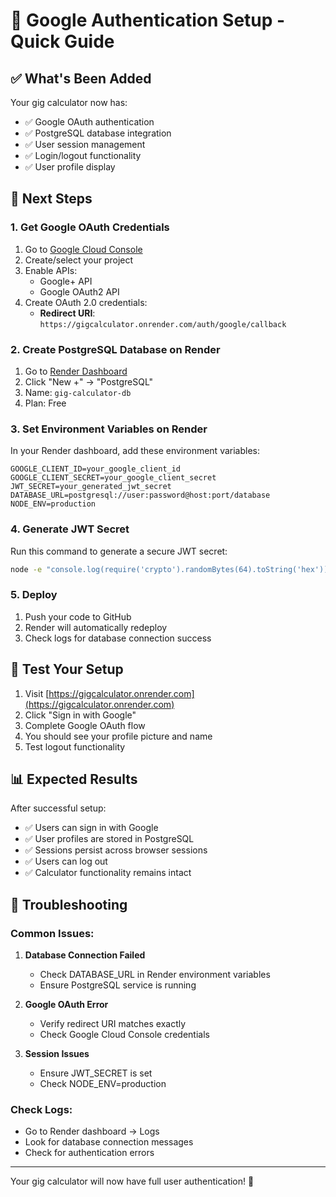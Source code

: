 # 🔐 Google Authentication Setup - Quick Guide

## ✅ What's Been Added

Your gig calculator now has:
- ✅ Google OAuth authentication
- ✅ PostgreSQL database integration
- ✅ User session management
- ✅ Login/logout functionality
- ✅ User profile display

## 🚀 Next Steps

### 1. Get Google OAuth Credentials

1. Go to [Google Cloud Console](https://console.cloud.google.com/)
2. Create/select your project
3. Enable APIs:
   - Google+ API
   - Google OAuth2 API
4. Create OAuth 2.0 credentials:
   - **Redirect URI**: `https://gigcalculator.onrender.com/auth/google/callback`

### 2. Create PostgreSQL Database on Render

1. Go to [Render Dashboard](https://dashboard.render.com/)
2. Click "New +" → "PostgreSQL"
3. Name: `gig-calculator-db`
4. Plan: Free

### 3. Set Environment Variables on Render

In your Render dashboard, add these environment variables:

```
GOOGLE_CLIENT_ID=your_google_client_id
GOOGLE_CLIENT_SECRET=your_google_client_secret
JWT_SECRET=your_generated_jwt_secret
DATABASE_URL=postgresql://user:password@host:port/database
NODE_ENV=production
```

### 4. Generate JWT Secret

Run this command to generate a secure JWT secret:
```bash
node -e "console.log(require('crypto').randomBytes(64).toString('hex'))"
```

### 5. Deploy

1. Push your code to GitHub
2. Render will automatically redeploy
3. Check logs for database connection success

## 🧪 Test Your Setup

1. Visit [https://gigcalculator.onrender.com](https://gigcalculator.onrender.com)
2. Click "Sign in with Google"
3. Complete Google OAuth flow
4. You should see your profile picture and name
5. Test logout functionality

## 📊 Expected Results

After successful setup:
- ✅ Users can sign in with Google
- ✅ User profiles are stored in PostgreSQL
- ✅ Sessions persist across browser sessions
- ✅ Users can log out
- ✅ Calculator functionality remains intact

## 🔧 Troubleshooting

### Common Issues:

1. **Database Connection Failed**
   - Check DATABASE_URL in Render environment variables
   - Ensure PostgreSQL service is running

2. **Google OAuth Error**
   - Verify redirect URI matches exactly
   - Check Google Cloud Console credentials

3. **Session Issues**
   - Ensure JWT_SECRET is set
   - Check NODE_ENV=production

### Check Logs:
- Go to Render dashboard → Logs
- Look for database connection messages
- Check for authentication errors

---

Your gig calculator will now have full user authentication! 🎉
